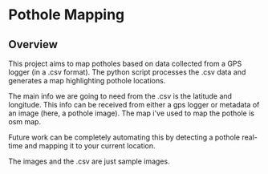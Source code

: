 # Pothole Mapping

## Overview

This project aims to map potholes based on data collected from a GPS logger (in a .csv format). The python script processes the .csv data and generates a map highlighting pothole locations.

The main info we are going to need from the .csv is the latitude and longitude. This info can be received from either a gps logger or metadata of an image (here, a pothole image).
The map i've used to map the pothole is osm map.

Future work can be completely automating this by detecting a pothole real-time and mapping it to your current location.

The images and the .csv are just sample images.
